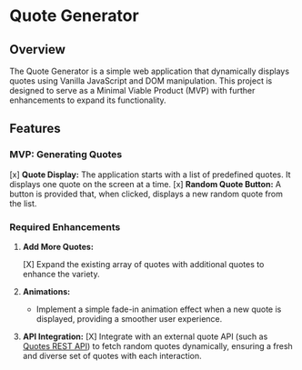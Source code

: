 # Quote Generator

## Overview

The Quote Generator is a simple web application that dynamically displays quotes using Vanilla JavaScript and DOM manipulation. This project is designed to serve as a Minimal Viable Product (MVP) with further enhancements to expand its functionality.

## Features

### MVP: Generating Quotes

[x] **Quote Display:** The application starts with a list of predefined quotes. It displays one quote on the screen at a time.
[x] **Random Quote Button:** A button is provided that, when clicked, displays a new random quote from the list.

### Required Enhancements

1. **Add More Quotes:**

   [X] Expand the existing array of quotes with additional quotes to enhance the variety.

2. **Animations:**

   - Implement a simple fade-in animation effect when a new quote is displayed, providing a smoother user experience.

3. **API Integration:**
   [X] Integrate with an external quote API (such as [Quotes REST API](https://quotes.rest/)) to fetch random quotes dynamically, ensuring a fresh and diverse set of quotes with each interaction.
